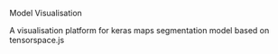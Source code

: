 Model Visualisation

A visualisation platform for keras maps segmentation model based on tensorspace.js 